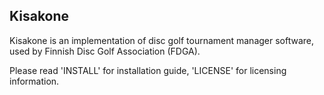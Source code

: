 Kisakone
--------

Kisakone is an implementation of disc golf tournament manager software, 
used by Finnish Disc Golf Association (FDGA).

Please read 'INSTALL' for installation guide, 'LICENSE' for licensing
information.
